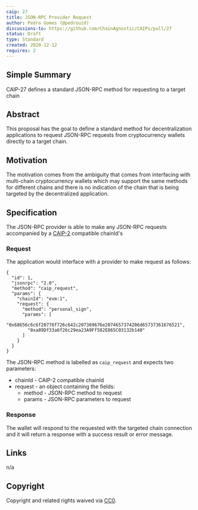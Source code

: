 ```yaml
---
caip: 27
title: JSON-RPC Provider Request
author: Pedro Gomes (@pedrouid)
discussions-to: https://github.com/ChainAgnostic/CAIPs/pull/27
status: Draft
type: Standard
created: 2020-12-12
requires: 2
---
```


## Simple Summary

CAIP-27 defines a standard JSON-RPC method for requesting to a target chain

## Abstract

This proposal has the goal to define a standard method for decentralization applications to request JSON-RPC requests from cryptocurrency wallets directly to a target chain.

## Motivation

The motivation comes from the ambiguity that comes from interfacing with multi-chain cryptocurrency wallets which may support the same methods for different chains and there is no indication of the chain that is being targeted by the decentralized application.

## Specification

The JSON-RPC provider is able to make any JSON-RPC requests accompanied by a [CAIP-2](https://github.com/ChainAgnostic/CAIPs/blob/master/CAIPs/caip-2.md) compatible chainId's

### Request

The application would interface with a provider to make request as follows:

```jsonc
{
  "id": 1,
  "jsonrpc": "2.0",
  "method": "caip_request",
  "params": {
    "chainId": "evm:1",
    "request": {
      "method": "personal_sign",
      "params": [
        "0x68656c6c6f20776f726c642c207369676e2074657374206d65737361676521",
        "0xa89Df33a6f26c29ea23A9Ff582E865C03132b140"
      ]
    }
  }
}
```

The JSON-RPC method is labelled as `caip_request` and expects two parameters:

- chainId - CAIP-2 compatible chainId
- request - an object containing the fields:
  - method - JSON-RPC method to request
  - params - JSON-RPC parameters to request

### Response

The wallet will respond to the requested with the targeted chain connection and it will return a response with a success result or error message.

## Links

n/a

## Copyright

Copyright and related rights waived via [CC0](https://creativecommons.org/publicdomain/zero/1.0/).
